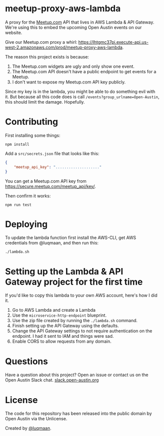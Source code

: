 # meetup-proxy-aws-lambda

A proxy for the [Meetup.com](http://meetup.com) API that lives in AWS Lambda & API Gateway. We're using this to embed the upcoming Open Austin events on our website.

Give our Meetup.com proxy a whirl: https://lhtgmc37pi.execute-api.us-west-2.amazonaws.com/prod/meetup-proxy-aws-lambda.

The reason this project exists is because:

1. The Meetup.com widgets are ugly and only show one event.
2. The Meetup.com API doesn't have a public endpoint to get events for a Meetup.
3. I don't want to expose my Meetup.com API key publicly.

Since my key is in the lambda, you might be able to do something evil with it. But because all this code does is call `/events?group_urlname=Open-Austin`, this should limit the damage. Hopefully.

# Contributing

First installing some things:

```
npm install
```

Add a `src/secrets.json` file that looks like this:

```json
{
    "meetup_api_key": "...................."
}
```

You can get a Meetup.com API key from https://secure.meetup.com/meetup_api/key/.

Then confirm it works:

```
npm run test
```

# Deploying

To update the lambda function first install the AWS-CLI, get AWS credentials from @luqmaan, and then run this:

```
./lambda.sh
```

# Setting up the Lambda & API Gateway project for the first time

If you'd like to copy this lambda to your own AWS account, here's how I did it.

1. Go to AWS Lambda and create a Lambda
2. Use the `microservice-http-endpoint` blueprint.
3. Use the zip file created by running the `./lambda.sh` command.
4. Finish setting up the API Gateway using the defaults.
5. Change the API Gateway settings to not require authentication on the endpoint. I had it sent to IAM and things were sad.
6. Enable CORS to allow requests from any domain.

# Questions

Have a question about this project? Open an issue or contact us on the Open Austin Slack chat. [slack.open-austin.org](http://slack.open-austin.org)

# License

The code for this repository has been released into the public domain by Open Austin via the Unlicense.

Created by [@luqmaan](https://github.com/luqmaan).
